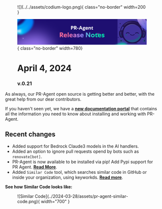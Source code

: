 <figure markdown="1">
![](../../assets/codium-logo.png){ class="no-border" width=200 }

![](../../assets/pr-agent%20release%20notes.png){ class="no-border" width=780}
# April 4, 2024
### v.0.21
</figure>

As always, our PR-Agent open source is getting better and better, with the great help from our dear contributors.

If you haven't seen yet, we have a **[new documentation portal](https://pr-agent-docs.codium.ai/)** that contains all the information you need to know about installing and working with PR-Agent.

## Recent changes

- Added support for Bedrock Claude3 models in the AI handlers.
- Added an option to ignore pull requests opend by bots such as `renovate[bot]`.
- PR-Agent is now available to be installed via pip! Add Pypi support for PR Agent. **[Read More](https://test.pypi.org/project/pr-agent/)**.
- Added `Similar Code` tool, which searches similar code in GitHub or inside your organization, using keyworkds. **[Read more](https://pr-agent-docs.codium.ai/tools/similar_code/)**.


**See how Similar Code looks like:**

<figure markdown="1">
![Similar Code](../2024-03-28/assets/pr-agent-similar-code.png){ width="700" }
</figure>


